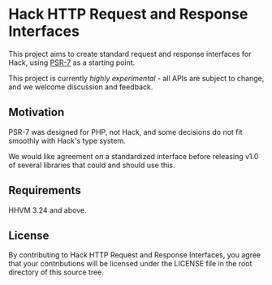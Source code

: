 Hack HTTP Request and Response Interfaces
=========================================

This project aims to create standard request and response interfaces for Hack,
using [PSR-7](http://www.php-fig.org/psr/psr-7/) as a starting point.

This project is currently *highly experimental* - all APIs are subject to
change, and we welcome discussion and feedback.

## Motivation

PSR-7 was designed for PHP, not Hack, and some decisions do not fit smoothly
with Hack's type system.

We would like agreement on a standardized interface before releasing v1.0 of
several libraries that could and should use this.

## Requirements

HHVM 3.24 and above.

## License

By contributing to Hack HTTP Request and Response Interfaces, you agree that your contributions will be licensed
under the LICENSE file in the root directory of this source tree.
